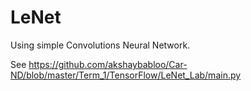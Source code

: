 LeNet
=====

Using simple Convolutions Neural Network.


See https://github.com/akshaybabloo/Car-ND/blob/master/Term_1/TensorFlow/LeNet_Lab/main.py